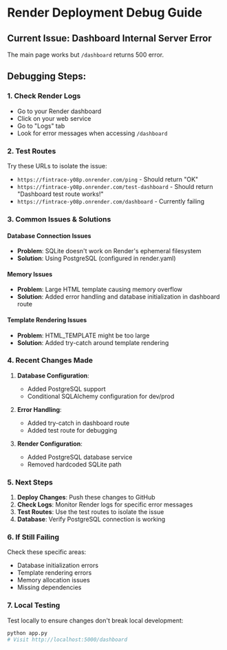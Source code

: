 # Render Deployment Debug Guide

## Current Issue: Dashboard Internal Server Error

The main page works but `/dashboard` returns 500 error.

## Debugging Steps:

### 1. Check Render Logs
- Go to your Render dashboard
- Click on your web service
- Go to "Logs" tab
- Look for error messages when accessing `/dashboard`

### 2. Test Routes
Try these URLs to isolate the issue:
- `https://fintrace-y08p.onrender.com/ping` - Should return "OK"
- `https://fintrace-y08p.onrender.com/test-dashboard` - Should return "Dashboard test route works!"
- `https://fintrace-y08p.onrender.com/dashboard` - Currently failing

### 3. Common Issues & Solutions

#### Database Connection Issues
- **Problem**: SQLite doesn't work on Render's ephemeral filesystem
- **Solution**: Using PostgreSQL (configured in render.yaml)

#### Memory Issues
- **Problem**: Large HTML template causing memory overflow
- **Solution**: Added error handling and database initialization in dashboard route

#### Template Rendering Issues
- **Problem**: HTML_TEMPLATE might be too large
- **Solution**: Added try-catch around template rendering

### 4. Recent Changes Made

1. **Database Configuration**: 
   - Added PostgreSQL support
   - Conditional SQLAlchemy configuration for dev/prod

2. **Error Handling**:
   - Added try-catch in dashboard route
   - Added test route for debugging

3. **Render Configuration**:
   - Added PostgreSQL database service
   - Removed hardcoded SQLite path

### 5. Next Steps

1. **Deploy Changes**: Push these changes to GitHub
2. **Check Logs**: Monitor Render logs for specific error messages
3. **Test Routes**: Use the test routes to isolate the issue
4. **Database**: Verify PostgreSQL connection is working

### 6. If Still Failing

Check these specific areas:
- Database initialization errors
- Template rendering errors
- Memory allocation issues
- Missing dependencies

### 7. Local Testing

Test locally to ensure changes don't break local development:
```bash
python app.py
# Visit http://localhost:5000/dashboard
```
